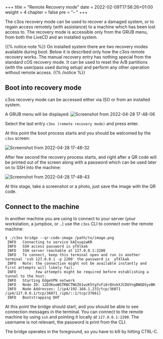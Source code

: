 +++
title = "Remote Recovery mode"
date = 2022-02-09T17:56:26+01:00
weight = 4
chapter = false
pre = "<b>- </b>"
+++

The c3os recovery mode can be used to recover a damaged system, or to regain access remotely (with assistance) to a machine which has been lost access to. The recovery mode is accessible only from the GRUB menu, from both the LiveCD and an installed system.

{{% notice note %}}
On installed system there are two recovery modes available during boot. Below it is described only how the c3os remote recovery works. The manual recovery entry has nothing special from the standard cOS recovery mode. It can be used to reset the A/B partitions (with the user/pass used during setup) and perform any other operation without remote access.
{{% /notice %}}

## Boot into recovery mode

c3os recovery mode can be accessed either via ISO or from an installed system.

A GRUB menu will be displayed:
![Screenshot from 2022-04-28 17-48-06](https://user-images.githubusercontent.com/2420543/165800177-3e4cccd8-f67c-43a2-bd88-329478539400.png)

Select the last entry `c3os (remote recovery mode)` and press enter.

At this point the boot process starts and you should be welcomed by the `c3os` screen: 

![Screenshot from 2022-04-28 17-48-32](https://user-images.githubusercontent.com/2420543/165800182-9aa29c90-09e9-4c53-b3c7-c8ced262e3ac.png)

After few second the recovery process starts, and right after a QR code will be printed out of the screen along with a password which can be used later on to SSH into the machine:

![Screenshot from 2022-04-28 17-48-43](https://user-images.githubusercontent.com/2420543/165800187-4d2fe04e-c501-4ad8-a29f-32a0110eaa72.png)

At this stage, take a screenshot or a photo, just save the image with the QR code.

## Connect to the machine

In another machine you are using to connect to your server (your workstation, a jumpbox, or ..) use the `c3os` CLI to connect over the remote machine:

```
$ ./c3os bridge --qr-code-image /path/to/image.png
 INFO   Connecting to service kAIsuqiwKR
 INFO   SSH access password is yTXlkak
 INFO   SSH server reachable at 127.0.0.1:2200
 INFO   To connect, keep this terminal open and run in another terminal 'ssh 127.0.0.1 -p 2200' the password is  yTXlkak
 INFO   Note: the connection might not be available instantly and first attempts will likely fail.
 INFO         Few attempts might be required before establishing a tunnel to the host.
 INFO   Starting EdgeVPN network
 INFO   Node ID: 12D3KooWSTRBCTNGZ61wzK5tgYvFi8rQVxkXJCDUYngBWGDSyoBK
 INFO   Node Addresses: [/ip4/192.168.1.233/tcp/36071 /ip4/127.0.0.1/tcp/36071 /ip6/::1/tcp/37661]
 INFO   Bootstrapping DHT
```

At this point the bridge should start, and you should be able to see connection messages in the terminal. You can connect to the remote machine by using `ssh` and pointing it locally at `127.0.0.1:2200`. The username is not relevant, the password is print from the CLI.

The bridge operates in the foreground, so you have to kill by hitting CTRL-C.
